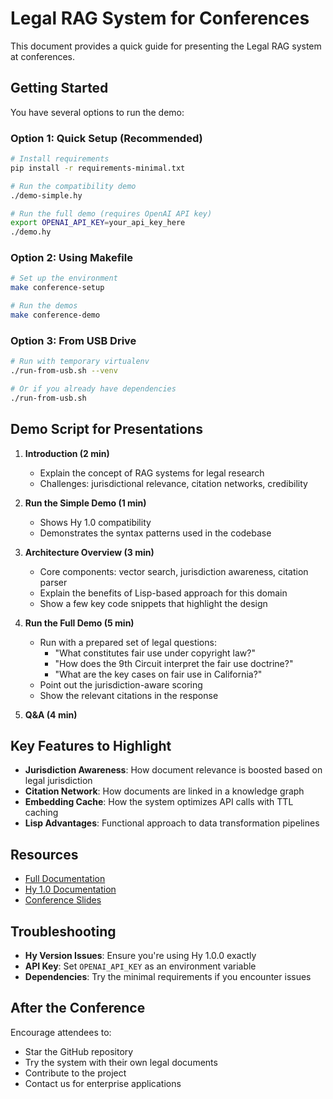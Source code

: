 # Legal RAG System for Conferences

This document provides a quick guide for presenting the Legal RAG system at conferences.

## Getting Started

You have several options to run the demo:

### Option 1: Quick Setup (Recommended)

```bash
# Install requirements
pip install -r requirements-minimal.txt

# Run the compatibility demo
./demo-simple.hy

# Run the full demo (requires OpenAI API key)
export OPENAI_API_KEY=your_api_key_here
./demo.hy
```

### Option 2: Using Makefile

```bash
# Set up the environment
make conference-setup

# Run the demos
make conference-demo
```

### Option 3: From USB Drive

```bash
# Run with temporary virtualenv
./run-from-usb.sh --venv

# Or if you already have dependencies
./run-from-usb.sh
```

## Demo Script for Presentations

1. **Introduction (2 min)**
   - Explain the concept of RAG systems for legal research
   - Challenges: jurisdictional relevance, citation networks, credibility

2. **Run the Simple Demo (1 min)**
   - Shows Hy 1.0 compatibility
   - Demonstrates the syntax patterns used in the codebase

3. **Architecture Overview (3 min)**
   - Core components: vector search, jurisdiction awareness, citation parser
   - Explain the benefits of Lisp-based approach for this domain
   - Show a few key code snippets that highlight the design

4. **Run the Full Demo (5 min)**
   - Run with a prepared set of legal questions:
     - "What constitutes fair use under copyright law?"
     - "How does the 9th Circuit interpret the fair use doctrine?"
     - "What are the key cases on fair use in California?"
   - Point out the jurisdiction-aware scoring
   - Show the relevant citations in the response

5. **Q&A (4 min)**

## Key Features to Highlight

- **Jurisdiction Awareness**: How document relevance is boosted based on legal jurisdiction
- **Citation Network**: How documents are linked in a knowledge graph
- **Embedding Cache**: How the system optimizes API calls with TTL caching
- **Lisp Advantages**: Functional approach to data transformation pipelines

## Resources

- [Full Documentation](https://github.com/defrecord/legal-rag-hy)
- [Hy 1.0 Documentation](https://docs.hylang.org/en/stable/)
- [Conference Slides](./docs/presentations/legal-rag-conference-2025.pdf)

## Troubleshooting

- **Hy Version Issues**: Ensure you're using Hy 1.0.0 exactly
- **API Key**: Set `OPENAI_API_KEY` as an environment variable
- **Dependencies**: Try the minimal requirements if you encounter issues

## After the Conference

Encourage attendees to:
- Star the GitHub repository
- Try the system with their own legal documents
- Contribute to the project
- Contact us for enterprise applications